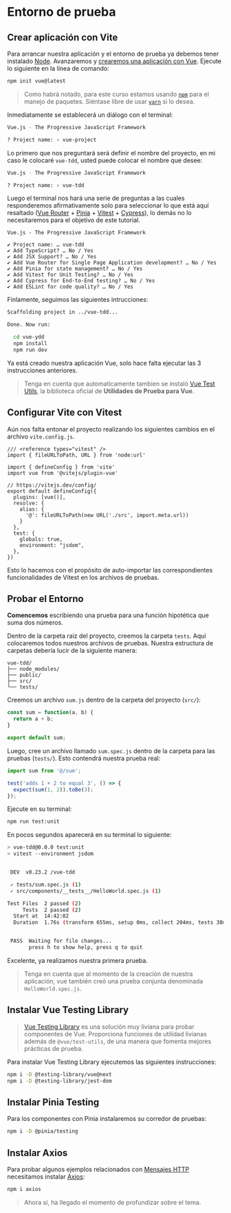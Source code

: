 # Entorno de prueba

## Crear aplicación con Vite

Para arrancar nuestra aplicación y el entorno de prueba ya debemos tener instalado [Node](https://nodejs.org/es/). Avanzaremos y [crearemos una aplicación con Vue](https://vuejs.org/guide/quick-start.html#creating-a-vue-application). Ejecute lo siguiente en la línea de comando:

```sh
npm init vue@latest
```

>Como habrá notado, para este curso estamos usando [`npm`](https://www.npmjs.com/) para el manejo de paquetes. Siéntase libre de usar [`yarn`](https://yarnpkg.com/) si lo desea.

Inmediatamente se establecerá un diálogo con el terminal:

```sh
Vue.js - The Progressive JavaScript Framework

? Project name: › vue-project
```

Lo primero que nos preguntará será definir el nombre del proyecto, en mi caso le colocaré `vue-tdd`, usted puede colocar el nombre que desee:

```sh
Vue.js - The Progressive JavaScript Framework

? Project name: › vue-tdd
```

Luego el terminal nos hará una serie de preguntas a las cuales responderemos afirmativamente solo para seleccionar lo que está aquí resaltado ([Vue Router](https://router.vuejs.org/guide/) + [Pinia](https://pinia.vuejs.org/) + [Vitest](https://vitest.dev/) + [Cypress](https://www.cypress.io/)), lo demás no lo necesitaremos para el objetivo de este tutorial.

```sh{6,7,8,9}
Vue.js - The Progressive JavaScript Framework

✔ Project name: … vue-tdd
✔ Add TypeScript? … No / Yes
✔ Add JSX Support? … No / Yes
✔ Add Vue Router for Single Page Application development? … No / Yes
✔ Add Pinia for state management? … No / Yes
✔ Add Vitest for Unit Testing? … No / Yes
✔ Add Cypress for End-to-End testing? … No / Yes
✔ Add ESLint for code quality? … No / Yes
```

Finlamente, seguimos las siguientes intrucciones:

```sh
Scaffolding project in ../vue-tdd...

Done. Now run:

  cd vue-ydd
  npm install
  npm run dev
```

Ya está creado nuestra aplicación Vue, solo hace falta ejecutar las 3 instrucciones anteriores.

>Tenga en cuenta que automaticamente tambien se instaló [Vue Test Utils](https://test-utils.vuejs.org/), la biblioteca oficial de **Utilidades de Prueba para Vue**.

## Configurar Vite con Vitest

Aún nos falta entonar el proyecto realizando los siguientes cambios en el archivo `vite.config.js`.

```js{1,15,16,17,18}
/// <reference types="vitest" />
import { fileURLToPath, URL } from 'node:url'

import { defineConfig } from 'vite'
import vue from '@vitejs/plugin-vue'

// https://vitejs.dev/config/
export default defineConfig({
  plugins: [vue()],
  resolve: {
    alias: {
      '@': fileURLToPath(new URL('./src', import.meta.url))
    }
  },
  test: {
    globals: true,
    environment: "jsdom",
  },
})
```

Esto lo hacemos con el propósito de auto-importar las correspondientes funcionalidades de Vitest en los archivos de pruebas.

## Probar el Entorno

**Comencemos** escribiendo una prueba para una función hipotética que suma dos números.

Dentro de la carpeta raiz del proyecto, creemos la carpeta `tests`. Aquí colocaremos todos nuestros archivos de pruebas. Nuestra estructura de carpetas debería lucir de la siguiente manera:
```
vue-tdd/
├── node_modules/
├── public/
├── src/
└── tests/
```
Creemos un archivo `sum.js` dentro de la carpeta del proyecto (`src/`):
```js
const sum = function(a, b) {
  return a + b;
}

export default sum;
```
Luego, cree un archivo llamado `sum.spec.js` dentro de la carpeta para las pruebas (`tests/`). Esto contendrá nuestra prueba real:

```js
import sum from '@/sum';

test('adds 1 + 2 to equal 3', () => {
  expect(sum(1, 2)).toBe(3);
});
```

Ejecute en su terminal:

```sh
npm run test:unit
```

En pocos segundos aparecerá en su terminal lo siguiente:

```sh
> vue-tdd@0.0.0 test:unit
> vitest --environment jsdom


 DEV  v0.23.2 /vue-tdd

 ✓ tests/sum.spec.js (1)
 ✓ src/components/__tests__/HelloWorld.spec.js (1)

Test Files  2 passed (2)
     Tests  2 passed (2)
  Start at  14:42:02
  Duration  1.76s (transform 655ms, setup 0ms, collect 204ms, tests 38ms)


 PASS  Waiting for file changes...
       press h to show help, press q to quit
```

Excelente, ya realizamos nuestra primera prueba.

>Tenga en cuenta que al momento de la creación de nuestra aplicación, vue también creó una prueba conjunta denominada `HelloWorld.spec.js`.

## Instalar Vue Testing Library

>[Vue Testing Library](https://testing-library.com/docs/vue-testing-library/intro) es una solución muy liviana para probar componentes de Vue. Proporciona funciones de utilidad livianas además de `@vue/test-utils`, de una manera que fomenta mejores prácticas de prueba.

Para instalar Vue Testing Library ejecutemos las siguientes instrucciones:

```sh
npm i -D @testing-library/vue@next
npm i -D @testing-library/jest-dom
```

## Instalar Pinia Testing

Para los componentes con Pinia instalaremos su corredor de pruebas:

```sh
npm i -D @pinia/testing
```
## Instalar Axios

Para probar algunos ejemplos relacionados con [Mensajes HTTP](https://developer.mozilla.org/es/docs/Web/HTTP/Messages) necesitamos instalar [Axios](https://axios-http.com/docs/intro):

```sh
npm i axios
```


>Ahora sí, ha llegado el momento de profundizar sobre el tema.
